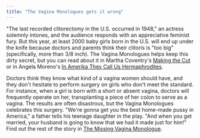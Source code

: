 ```yaml
---
title: "The Vagina Monologues gets it wrong"
---
```


  
"The last recorded clitorectomy in the U.S. occurred in 1948," an actress solemnly intones, and the audience responds with an appreciative feminist fury. But this year, at least 2000 baby girls born in the U.S. will end up under the knife because doctors and parents think their clitoris is "too big" (specifically, more than 3/8 inch). The Vagina Monologues helps keep this dirty secret, but you can read about it in Martha Coventry's [Making the Cut][1] or in Angela Moreno's <a href="http://www.libidomag.com/nakedbrunch/archive/hermaphrodites.html" target="new">In Amerika They Call Us Hermaphrodites</a>.  


  
Doctors think they know what kind of a vagina women should have, and they don't hesitate to perform surgery on girls who don't meet the standard. For instance, when a girl is born with a short or absent vagina, doctors will frequently operate on her, transplanting a piece of her colon to serve as a vagina. The results are often disastrous, but the Vagina Monologues celebrates this surgery. "We're gonna get you the best home-made pussy in America," a father tells his teenage daughter in the play. "And when you get married, your husband is going to know that we had it made just for him!" Find out the rest of the story in <a href="http://www.isna.org/library/missingvagina.html" target="new">The Missing Vagina Monologue</a>.

 [1]: http://www.msmagazine.com/oct00/makingthecut.html